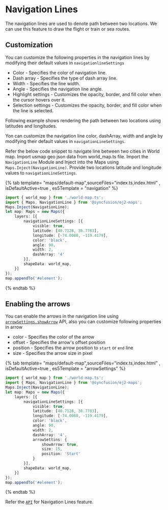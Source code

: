 # Navigation Lines

The navigation lines are used to denote path between two locations. We can use this feature to draw the flight or train or sea routes.

## Customization

You can customize the following properties in the navigation lines by modifying their default values in `navigationlineSettings`

* Color - Specifies the color of navigation line.
* Dash array - Specifies the type of dash array line.
* Width - Specifies the line width.
* Angle - Specifies the navigation line angle.
* Highlight settings - Customizes the opacity, border, and fill color when the cursor hovers over it.
* Selection settings - Customizes the opacity, border, and fill color when the line is selected.

Following example shows rendering the path between two locations using latitudes and longitudes.

Yon can customize the navigation line color, dashArray, width and angle by modifying their default values in
`navigationLineSettings`.

Refer the below code snippet to navigate line between two cities in World map.
Import usmap geo json data from world_map.ts file.
Import the `NavigationLine` Module and Inject into the Maps using `Maps.Inject(NavigationLine)`.
Provide two locations latitude and longitude values to `navigationLineSettings`.

{% tab template= "maps/default-map",sourceFiles="index.ts,index.html" , isDefaultActive=true , es5Template = "navigation" %}

```typescript
import { world_map } from './world-map.ts';
import { Maps, NavigationLine } from '@syncfusion/ej2-maps';
Maps.Inject(NavigationLine);
let map: Maps = new Maps({
    layers: [{
        navigationLineSettings: [{
            visible: true,
            latitude: [40.7128, 36.7783],
            longitude: [-74.0060, -119.4179],
            color: 'black',
            angle: 90,
            width: 2,
            dashArray: '4'
        }],
        shapeData: world_map,
    }]
});
map.appendTo('#element');
```

{% endtab %}

## Enabling the arrows

You can enable the arrows in the navigation line using [`arrowSettings.showArrow`](../api/maps/arrow) API, also you can customize following properties in arrow

* color - Specifies the color of the arrow
* offset - Specifies the arrow's offset position
* position - Specifies the arrow position to `start` or `end` line
* size - Specifies the arrow size in pixel

{% tab template= "maps/default-map",sourceFiles="index.ts,index.html" , isDefaultActive=true , es5Template = "arrowSettings" %}

```typescript
import { world_map } from './world-map.ts';
import { Maps, NavigationLine } from '@syncfusion/ej2-maps';
Maps.Inject(NavigationLine);
let map: Maps = new Maps({
    layers: [{
        navigationLineSettings: [{
            visible: true,
            latitude: [40.7128, 36.7783],
            longitude: [-74.0060, -119.4179],
            color: 'black',
            angle: 90,
            width: 2,
            dashArray: '4',
            arrowSettins: {
                showArrow: true,
                size: 15,
                position: 'Start'
            }
        }],
        shapeData: world_map,
    }]
});
map.appendTo('#element');
```

{% endtab %}

Refer the [`API`](../api/maps/navigationLineSettingsModel/) for Navigation Lines feature.